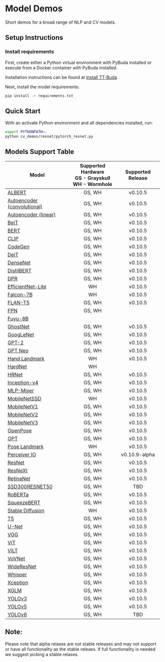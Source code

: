 # Model Demos

Short demos for a broad range of NLP and CV models.

## Setup Instructions

### Install requirements

First, create either a Python virtual environment with PyBuda installed or execute from a Docker container with PyBuda installed.

Installation instructions can be found at [Install TT-Buda](../first_5_steps/1_install_tt_buda.md).

Next, install the model requirements:

```bash
pip install -r requirements.txt
```

## Quick Start

With an activate Python environment and all dependencies installed, run:

```bash
export PYTHONPATH=.
python cv_demos/resnet/pytorch_resnet.py
```

## Models Support Table

| **Model** | **Supported Hardware** <br> GS - Grayskull <br> WH - Wormhole | **Supported Release** |
|--------------------------------------------------------------|:------------:|:-------:|
|   [ALBERT](nlp_demos/albert/)                                |     GS, WH   | v0.10.5 |
|   [Autoencoder (convolutional)](cv_demos/conv_autoencoder/)  |     GS, WH   | v0.10.5 |
|   [Autoencoder (linear)](cv_demos/linear_autoencoder/)       |     GS, WH   | v0.10.5 |
|   [BeiT](cv_demos/beit/)                                     |     GS, WH   | v0.10.5 |
|   [BERT](nlp_demos/bert/)                                    |     GS, WH   | v0.10.5 |
|   [CLIP](cv_demos/clip/)                                     |     GS, WH   | v0.10.5 |
|   [CodeGen](nlp_demos/codegen/)                              |     GS, WH   | v0.10.5 |
|   [DeiT](cv_demos/deit/)                                     |     GS, WH   | v0.10.5 |
|   [DenseNet](cv_demos/densenet/)                             |     GS, WH   | v0.10.5 |
|   [DistilBERT](nlp_demos/distilbert/)                        |     GS, WH   | v0.10.5 |
|   [DPR](nlp_demos/dpr/)                                      |     GS, WH   | v0.10.5 |
|   [EfficientNet-Lite](cv_demos/efficientnet_lite/)           |         WH   | v0.10.5 |
|   [Falcon-7B](nlp_demos/falcon/)                             |         WH   | v0.10.5 |
|   [FLAN-T5](nlp_demos/flant5/)                               |     GS, WH   | v0.10.5 |
|   [FPN](cv_demos/fpn/)                                       |     GS, WH   |         |
|   [Fuyu-8B](nlp_demos/fuyu8b/)                               |              |         |
|   [GhostNet](cv_demos/ghostnet/)                             |     GS, WH   | v0.10.5 |
|   [GoogLeNet](cv_demos/googlenet/)                           |     GS, WH   | v0.10.5 |
|   [GPT-2](nlp_demos/gpt2/)                                   |     GS, WH   | v0.10.5 |
|   [GPT Neo](nlp_demos/gptneo/)                               |     GS, WH   | v0.10.5 |
|   [Hand Landmark](cv_demos/landmark/)                        |         WH   | v0.10.5 |
|   [HardNet](cv_demos/hardnet/)                               |         WH   |         |
|   [HRNet](cv_demos/hrnet/)                                   |     GS, WH   | v0.10.5 |
|   [Inception-v4](cv_demos/inceptionv4/)                      |     GS, WH   | v0.10.5 |
|   [MLP-Mixer](cv_demos/mlpmixer/)                            |     GS, WH   | v0.10.5 |
|   [MobileNetSSD](cv_demos/mobilenet_ssd/)                    |         WH   | v0.10.5 |
|   [MobileNetV1](cv_demos/mobilenet_v1/)                      |     GS, WH   | v0.10.5 |
|   [MobileNetV2](cv_demos/mobilenet_v2/)                      |     GS, WH   | v0.10.5 |
|   [MobileNetV3](cv_demos/mobilenet_v3/)                      |     GS, WH   | v0.10.5 |
|   [OpenPose](cv_demos/openpose/)                             |     GS, WH   | v0.10.5 |
|   [OPT](nlp_demos/opt/)                                      |     GS, WH   | v0.10.5 |
|   [Pose Landmark](cv_demos/landmark/)                        |         WH   | v0.10.5 |
|   [Perceiver IO](cv_demos/perceiverio/)                      |     GS, WH   | v0.10.9-alpha |
|   [ResNet](cv_demos/resnet/)                                 |     GS, WH   | v0.10.5 |
|   [ResNeXt](cv_demos/resnext/)                               |     GS, WH   | v0.10.5 |
|   [RetinaNet](cv_demos/retinanet/)                           |     GS, WH   | v0.10.5 |
|   [SSD300RESNET50](cv_demos/ssd300_resnet50/)                |     GS, WH   |   TBD   |
|   [RoBERTa](nlp_demos/roberta/)                              |     GS, WH   | v0.10.5 |
|   [SqueezeBERT](nlp_demos/squeezebert/)                      |     GS, WH   | v0.10.5 |
|   [Stable Diffusion](cv_demos/stable_diffusion/)             |         WH   | v0.10.5 |
|   [T5](nlp_demos/t5/)                                        |     GS, WH   | v0.10.5 |
|   [U-Net](cv_demos/unet/)                                    |     GS, WH   | v0.10.5 |
|   [VGG](cv_demos/vgg/)                                       |     GS, WH   | v0.10.5 |
|   [ViT](cv_demos/vit/)                                       |     GS, WH   | v0.10.5 |
|   [ViLT](cv_demos/vilt/)                                     |     GS, WH   | v0.10.5 |
|   [VoVNet](cv_demos/vovnet/)                                 |     GS, WH   | v0.10.5 |
|   [WideResNet](cv_demos/wideresnet/)                         |     GS, WH   | v0.10.5 |
|   [Whisper](audio_demos/whisper/)                            |     GS, WH   | v0.10.5 |
|   [Xception](cv_demos/xception/)                             |     GS, WH   | v0.10.5 |
|   [XGLM](nlp_demos/xglm/)                                    |     GS, WH   | v0.10.5 |
|   [YOLOv3](cv_demos/yolo_v3/)                                |     GS, WH   | v0.10.5 |
|   [YOLOv5](cv_demos/yolo_v5/)                                |     GS, WH   | v0.10.5 |
|   [YOLOv6](cv_demos/yolo_v6/)                                |     GS, WH   |   TBD   |


## Note:

Please note that alpha relases are not stable releases and may not support or have all functionality as the stable releaes. If full functionality is needed we suggest picking a stable relases.

